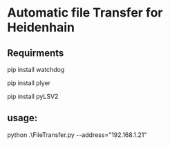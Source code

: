 # Automatic file Transfer for Heidenhain

## Requirments
pip install watchdog

pip install plyer

pip install pyLSV2

## usage:
python .\FileTransfer.py --address="192.168.1.21"
